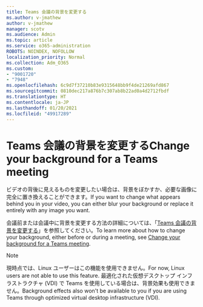 ```yaml
---
title: Teams 会議の背景を変更する
ms.author: v-jmathew
author: v-jmathew
manager: scotv
ms.audience: Admin
ms.topic: article
ms.service: o365-administration
ROBOTS: NOINDEX, NOFOLLOW
localization_priority: Normal
ms.collection: Adm_O365
ms.custom:
- "9001720"
- "7948"
ms.openlocfilehash: 6c9d7f37210b83e9315648bb9f4de21269afd867
ms.sourcegitcommit: 0810dec217a876b7c307ab8b22ad0a4d2712fbdf
ms.translationtype: HT
ms.contentlocale: ja-JP
ms.lasthandoff: 01/20/2021
ms.locfileid: "49917289"
---
```

# <a name="change-your-background-for-a-teams-meeting"></a><span data-ttu-id="4e3da-102">Teams 会議の背景を変更する</span><span class="sxs-lookup"><span data-stu-id="4e3da-102">Change your background for a Teams meeting</span></span>

<span data-ttu-id="4e3da-103">ビデオの背後に見えるものを変更したい場合は、背景をぼかすか、必要な画像に完全に置き換えることができます。</span><span class="sxs-lookup"><span data-stu-id="4e3da-103">If you want to change what appears behind you in your video, you can either blur your background or replace it entirely with any image you want.</span></span>

<span data-ttu-id="4e3da-104">会議前または会議中に背景を変更する方法の詳細については、「[Teams 会議の背景を変更する](https://support.microsoft.com/office/change-your-background-for-a-teams-meeting-f77a2381-443a-499d-825e-509a140f4780)」を参照してください。</span><span class="sxs-lookup"><span data-stu-id="4e3da-104">To learn more about how to change your background, either before or during a meeting, see [Change your background for a Teams meeting](https://support.microsoft.com/office/change-your-background-for-a-teams-meeting-f77a2381-443a-499d-825e-509a140f4780).</span></span>

> [!NOTE]
> <span data-ttu-id="4e3da-105">現時点では、Linux ユーザーはこの機能を使用できません。</span><span class="sxs-lookup"><span data-stu-id="4e3da-105">For now, Linux users are not able to use this feature.</span></span> <span data-ttu-id="4e3da-106">最適化された仮想デスクトップ インフラストラクチャ (VDI) で Teams を使用している場合は、背景効果も使用できません。</span><span class="sxs-lookup"><span data-stu-id="4e3da-106">Background effects also won't be available to you if you are using Teams through optimized virtual desktop infrastructure (VDI).</span></span>
